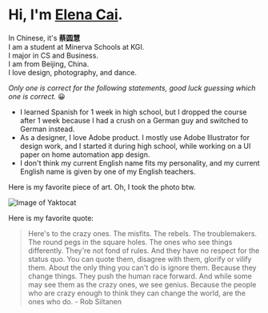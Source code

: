 # Hi, I'm [Elena Cai](http://elenacai.com).
In Chinese, it's **蔡圆慧**\
I am a student at Minerva Schools at KGI. \
I major in CS and Business. \
I am from Beijing, China. \
I love design, photography, and dance.

*Only one is correct for the following statements, good luck guessing which one is correct.*
😀
- I learned Spanish for 1 week in high school, but I dropped the course after 1 week because I had a crush on a German guy and switched to German instead.
- As a designer, I love Adobe product. I mostly use Adobe Illustrator for design work, and I started it during high school, while working on a UI paper on home automation app design.
- I don't think my current English name fits my personality, and my current English name is given by one of my English teachers.

Here is my favorite piece of art. Oh, I took the photo btw.

![Image of Yaktocat](https://images.squarespace-cdn.com/content/v1/5a29de216957dab4049b897d/1540554944911-QOR845FFXTN92XH93BZT/ke17ZwdGBToddI8pDm48kLkXF2pIyv_F2eUT9F60jBl7gQa3H78H3Y0txjaiv_0fDoOvxcdMmMKkDsyUqMSsMWxHk725yiiHCCLfrh8O1z4YTzHvnKhyp6Da-NYroOW3ZGjoBKy3azqku80C789l0iyqMbMesKd95J-X4EagrgU9L3Sa3U8cogeb0tjXbfawd0urKshkc5MgdBeJmALQKw/DSC04348.jpg?format=2500w)

Here is my favorite quote:
> Here's to the crazy ones. The misfits. The rebels. The troublemakers. The round pegs in the square holes. The ones who see things differently. They're not fond of rules. And they have no respect for the status quo. You can quote them, disagree with them, glorify or vilify them. About the only thing you can't do is ignore them. Because they change things. They push the human race forward. And while some may see them as the crazy ones, we see genius. Because the people who are crazy enough to think they can change the world, are the ones who do. - Rob Siltanen
